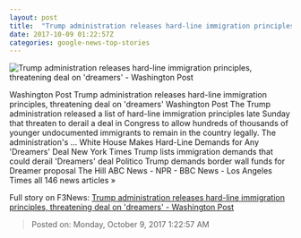```yaml
---
layout: post
title:  "Trump administration releases hard-line immigration principles, threatening deal on 'dreamers' - Washington Post"
date: 2017-10-09 01:22:57Z
categories: google-news-top-stories
---
```


![Trump administration releases hard-line immigration principles, threatening deal on 'dreamers' - Washington Post](https://img.washingtonpost.com/rf/image_1484w/2010-2019/Wires/Images/2017-10-07/Reuters/2017-10-07T221604Z_978119108_RC19675C4BB0_RTRMADP_3_USA-TRUMP.jpg?t=20170517)

Washington Post Trump administration releases hard-line immigration principles, threatening deal on 'dreamers' Washington Post The Trump administration released a list of hard-line immigration principles late Sunday that threaten to derail a deal in Congress to allow hundreds of thousands of younger undocumented immigrants to remain in the country legally. The administration's ... White House Makes Hard-Line Demands for Any 'Dreamers' Deal New York Times Trump lists immigration demands that could derail 'Dreamers' deal Politico Trump demands border wall funds for Dreamer proposal The Hill ABC News - NPR - BBC News - Los Angeles Times all 146 news articles »


Full story on F3News: [Trump administration releases hard-line immigration principles, threatening deal on 'dreamers' - Washington Post](http://www.f3nws.com/n/VzKXNE)

> Posted on: Monday, October 9, 2017 1:22:57 AM
